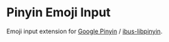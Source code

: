 # Pinyin Emoji Input

Emoji input extension for [Google Pinyin](http://www.google.com/intl/zh-CN/ime/pinyin/) / [ibus-libpinyin](https://github.com/epico/ibus-libpinyin).
